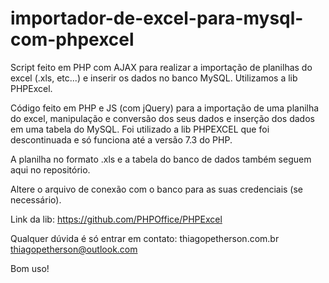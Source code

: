 # importador-de-excel-para-mysql-com-phpexcel
Script feito em PHP com AJAX para realizar a importação de planilhas do excel (.xls, etc...) e inserir os dados no banco MySQL. Utilizamos a lib PHPExcel.

Código feito em PHP e JS (com jQuery) para a importação de uma planilha do excel, manipulação e conversão dos seus dados e inserção dos dados em uma tabela do MySQL. 
Foi utilizado a lib PHPEXCEL que foi descontinuada e só funciona até a versão 7.3 do PHP.

A planilha no formato .xls e a tabela do banco de dados também seguem aqui no repositório. 

Altere o arquivo de conexão com o banco para as suas credenciais (se necessário).

Link da lib: https://github.com/PHPOffice/PHPExcel

Qualquer dúvida é só entrar em contato:
thiagopetherson.com.br
thiagopetherson@outlook.com

Bom uso!
